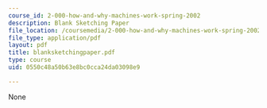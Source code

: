 ```yaml
---
course_id: 2-000-how-and-why-machines-work-spring-2002
description: Blank Sketching Paper
file_location: /coursemedia/2-000-how-and-why-machines-work-spring-2002/0550c48a50b63e8bc0cca24da03098e9_blanksketchingpaper.pdf
file_type: application/pdf
layout: pdf
title: blanksketchingpaper.pdf
type: course
uid: 0550c48a50b63e8bc0cca24da03098e9

---
```

None